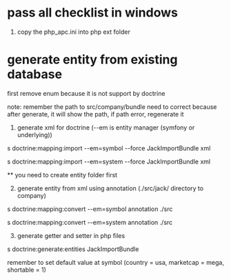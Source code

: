 pass all checklist in windows
=============================
1. copy the php_apc.ini into php ext folder


generate entity from existing database
======================================

first remove enum because it is not support by doctrine

note: remember the path to src/company/bundle need to correct
because after generate, it will show the path, if path error, regenerate it


1. generate xml for doctrine (--em is entity manager (symfony or underlying))

s doctrine:mapping:import  --em=symbol --force JackImportBundle xml

s doctrine:mapping:import  --em=system --force JackImportBundle xml


** you need to create entity folder first

2. generate entity from xml using annotation (./src/jack/ directory to company)

s doctrine:mapping:convert --em=symbol annotation ./src

s doctrine:mapping:convert --em=system annotation ./src



3.  generate getter and setter in php files

s doctrine:generate:entities JackImportBundle

remember to set default value at symbol (country = usa, marketcap = mega, shortable = 1)




